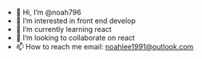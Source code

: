 - 👋 Hi, I’m @noah796
- 👀 I’m interested in front end develop
- 🌱 I’m currently learning react
- 💞️ I’m looking to collaborate on react
- 📫 How to reach me email: noahlee1991@outlook.com

<!---
noah796/noah796 is a ✨ special ✨ repository because its `README.md` (this file) appears on your GitHub profile.
You can click the Preview link to take a look at your changes.
--->
